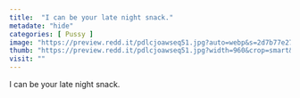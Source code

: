 ```yaml
---
title:  "I can be your late night snack."
metadate: "hide"
categories: [ Pussy ]
image: "https://preview.redd.it/pdlcjoawseq51.jpg?auto=webp&s=2d7b77e271356bb6a1208dcd28aa89c58dc68869"
thumb: "https://preview.redd.it/pdlcjoawseq51.jpg?width=960&crop=smart&auto=webp&s=dbede54941fe19ec0d873ca98ef7f98666936816"
visit: ""
---
```

I can be your late night snack.
